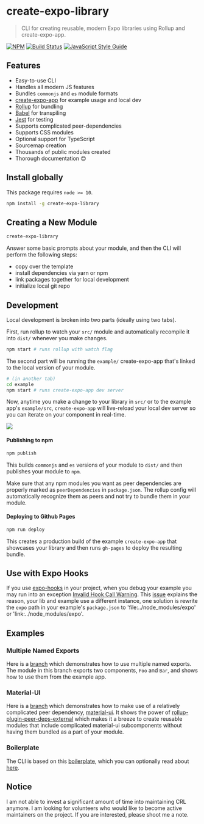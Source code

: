 # create-expo-library

> CLI for creating reusable, modern Expo libraries using Rollup and create-expo-app.

[![NPM](https://img.shields.io/npm/v/create-expo-library.svg)](https://www.npmjs.com/package/create-expo-library) [![Build Status](https://travis-ci.com/transitive-bullshit/create-expo-library.svg?branch=master)](https://travis-ci.com/transitive-bullshit/create-expo-library) [![JavaScript Style Guide](https://img.shields.io/badge/code_style-standard-brightgreen.svg)](https://standardjs.com)


## Features

- Easy-to-use CLI
- Handles all modern JS features
- Bundles `commonjs` and `es` module formats
- [create-expo-app](https://github.com/facebookincubator/create-expo-app) for example usage and local dev
- [Rollup](https://rollupjs.org/) for bundling
- [Babel](https://babeljs.io/) for transpiling
- [Jest](https://facebook.github.io/jest/) for testing
- Supports complicated peer-dependencies
- Supports CSS modules
- Optional support for TypeScript
- Sourcemap creation
- Thousands of public modules created
- Thorough documentation :heart_eyes:

## Install globally

This package requires `node >= 10`.

```bash
npm install -g create-expo-library
```

## Creating a New Module

```bash
create-expo-library
```

Answer some basic prompts about your module, and then the CLI will perform the following steps:

- copy over the template
- install dependencies via yarn or npm
- link packages together for local development
- initialize local git repo


## Development

Local development is broken into two parts (ideally using two tabs).

First, run rollup to watch your `src/` module and automatically recompile it into `dist/` whenever you make changes.

```bash
npm start # runs rollup with watch flag
```

The second part will be running the `example/` create-expo-app that's linked to the local version of your module.

```bash
# (in another tab)
cd example
npm start # runs create-expo-app dev server
```

Now, anytime you make a change to your library in `src/` or to the example app's `example/src`, `create-expo-app` will live-reload your local dev server so you can iterate on your component in real-time.

![](https://media.giphy.com/media/14udF3WUwwGMaA/giphy.gif)

#### Publishing to npm

```bash
npm publish
```

This builds `commonjs` and `es` versions of your module to `dist/` and then publishes your module to `npm`.

Make sure that any npm modules you want as peer dependencies are properly marked as `peerDependencies` in `package.json`. The rollup config will automatically recognize them as peers and not try to bundle them in your module.

#### Deploying to Github Pages

```bash
npm run deploy
```

This creates a production build of the example `create-expo-app` that showcases your library and then runs `gh-pages` to deploy the resulting bundle.

## Use with Expo Hooks

If you use [expo-hooks](https://expojs.org/docs/hooks-intro.html) in your project, when you debug your example you may run into an exception [Invalid Hook Call Warning](https://expojs.org/warnings/invalid-hook-call-warning.html). This [issue](https://github.com/facebook/expo/issues/14257) explains the reason, your lib and example use a different instance, one solution is rewrite the `expo` path in your example's `package.json` to 'file:../node_modules/expo' or 'link:../node_modules/expo'.

## Examples

### Multiple Named Exports

Here is a [branch](https://github.com/transitive-bullshit/expo-modern-library-boilerplate/tree/feature/multiple-exports) which demonstrates how to use multiple named exports. The module in this branch exports two components, `Foo` and `Bar`, and shows how to use them from the example app.

### Material-UI

Here is a [branch](https://github.com/transitive-bullshit/expo-modern-library-boilerplate/tree/feature/material-ui) which demonstrates how to make use of a relatively complicated peer dependency, [material-ui](https://github.com/mui-org/material-ui). It shows the power of [rollup-plugin-peer-deps-external](https://www.npmjs.com/package/rollup-plugin-peer-deps-external) which makes it a breeze to create reusable modules that include complicated material-ui subcomponents without having them bundled as a part of your module.

### Boilerplate

The CLI is based on this [boilerplate](https://github.com/transitive-bullshit/expo-modern-library-boilerplate), which you can optionally read about [here](https://hackernoon.com/publishing-baller-expo-modules-2b039d84bce7).

## Notice

I am not able to invest a significant amount of time into maintaining CRL anymore. I am looking for volunteers who would like to become active maintainers on the project. If you are interested, please shoot me a note.

